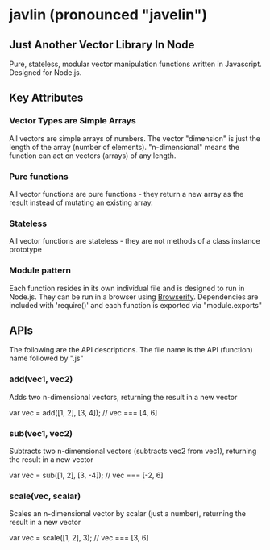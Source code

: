 # javlin (pronounced "javelin")
## Just Another Vector Library In Node
Pure, stateless, modular vector manipulation functions written in Javascript.  Designed for Node.js.

## Key Attributes

### Vector Types are Simple Arrays
All vectors are simple arrays of numbers.  The vector "dimension" is just the length of the array (number of elements).
"n-dimensional" means the function can act on vectors (arrays) of any length.

### Pure functions
All vector functions are pure functions - they return a new array as the result instead of mutating an existing array.

### Stateless
All vector functions are stateless - they are not methods of a class instance prototype

### Module pattern
Each function resides in its own individual file and is designed to run in Node.js.  They can be run in a browser using
[Browserify][browserify].  Dependencies are included with 'require()' and each function is exported via "module.exports"

## APIs
The following are the API descriptions.  The file name is the API (function) name followed by ".js"

### add(vec1, vec2)
Adds two n-dimensional vectors, returning the result in a new vector

var vec = add([1, 2], [3, 4]); // vec === [4, 6]

### sub(vec1, vec2)
Subtracts two n-dimensional vectors (subtracts vec2 from vec1), returning the result in a new vector

var vec = sub([1, 2], [3, -4]); // vec === [-2, 6]

### scale(vec, scalar)
Scales an n-dimensional vector by scalar (just a number), returning the result in a new vector

var vec = scale([1, 2], 3); // vec === [3, 6]

[browserify]: http://browserify.org/